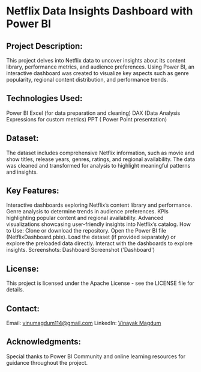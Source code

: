# Netflix Data Insights Dashboard with Power BI

## Project Description:
This project delves into Netflix data to uncover insights about its content library, performance metrics, and audience preferences. Using Power BI, an interactive dashboard was created to visualize key aspects such as genre popularity, regional content distribution, and performance trends.

## Technologies Used:
Power BI
Excel (for data preparation and cleaning)
DAX (Data Analysis Expressions for custom metrics)
PPT ( Power Point presentation)

## Dataset:
The dataset includes comprehensive Netflix information, such as movie and show titles, release years, genres, ratings, and regional availability. The data was cleaned and transformed for analysis to highlight meaningful patterns and insights.

## Key Features:
Interactive dashboards exploring Netflix’s content library and performance.
Genre analysis to determine trends in audience preferences.
KPIs highlighting popular content and regional availability.
Advanced visualizations showcasing user-friendly insights into Netflix’s catalog.
How to Use:
Clone or download the repository.
Open the Power BI file (NetflixDashboard.pbix).
Load the dataset (if provided separately) or explore the preloaded data directly.
Interact with the dashboards to explore insights.
Screenshots:
Dashboard Screenshot ('Dashboard')

## License:
This project is licensed under the Apache License - see the LICENSE file for details.

## Contact:
Email: vinumagdum114@gmail.com
LinkedIn: [Vinayak Magdum](https://www.linkedin.com/in/vinayak-magdum62002/)

## Acknowledgments:
Special thanks to Power BI Community and online learning resources for guidance throughout the project.
